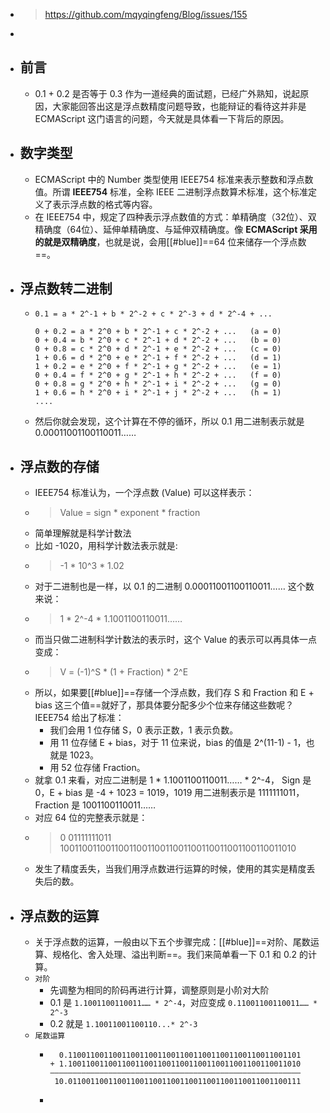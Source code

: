 - > https://github.com/mqyqingfeng/Blog/issues/155
-
- ## 前言
	- 0.1 + 0.2 是否等于 0.3 作为一道经典的面试题，已经广外熟知，说起原因，大家能回答出这是浮点数精度问题导致，也能辩证的看待这并非是 ECMAScript 这门语言的问题，今天就是具体看一下背后的原因。
- ## 数字类型
	- ECMAScript 中的 Number 类型使用 IEEE754 标准来表示整数和浮点数值。所谓 **IEEE754** 标准，全称 IEEE 二进制浮点数算术标准，这个标准定义了表示浮点数的格式等内容。
	- 在 IEEE754 中，规定了四种表示浮点数值的方式：单精确度（32位）、双精确度（64位）、延伸单精确度、与延伸双精确度。像 **ECMAScript 采用的就是双精确度**，也就是说，会用[[#blue]]==64 位来储存一个浮点数==。
- ## 浮点数转二进制
	- ```
	  0.1 = a * 2^-1 + b * 2^-2 + c * 2^-3 + d * 2^-4 + ...
	  
	  0 + 0.2 = a * 2^0 + b * 2^-1 + c * 2^-2 + ...   (a = 0)
	  0 + 0.4 = b * 2^0 + c * 2^-1 + d * 2^-2 + ...   (b = 0)
	  0 + 0.8 = c * 2^0 + d * 2^-1 + e * 2^-2 + ...   (c = 0)
	  1 + 0.6 = d * 2^0 + e * 2^-1 + f * 2^-2 + ...   (d = 1)
	  1 + 0.2 = e * 2^0 + f * 2^-1 + g * 2^-2 + ...   (e = 1)
	  0 + 0.4 = f * 2^0 + g * 2^-1 + h * 2^-2 + ...   (f = 0)
	  0 + 0.8 = g * 2^0 + h * 2^-1 + i * 2^-2 + ...   (g = 0)
	  1 + 0.6 = h * 2^0 + i * 2^-1 + j * 2^-2 + ...   (h = 1)
	  ....
	  ```
	- 然后你就会发现，这个计算在不停的循环，所以 0.1 用二进制表示就是 0.00011001100110011……
- ## 浮点数的存储
	- IEEE754 标准认为，一个浮点数 (Value) 可以这样表示：
	- > Value = sign * exponent * fraction
	- 简单理解就是科学计数法
	- 比如 -1020，用科学计数法表示就是:
	- > -1 * 10^3 * 1.02
	- 对于二进制也是一样，以 0.1 的二进制 0.00011001100110011…… 这个数来说：
	- > 1 * 2^-4 * 1.1001100110011……
	- 而当只做二进制科学计数法的表示时，这个 Value 的表示可以再具体一点变成：
	- > V = (-1)^S * (1 + Fraction) * 2^E
	- 所以，如果要[[#blue]]==存储一个浮点数，我们存 S 和 Fraction 和 E + bias 这三个值==就好了，那具体要分配多少个位来存储这些数呢？IEEE754 给出了标准：
		- 我们会用 1 位存储 S，0 表示正数，1 表示负数。
		- 用 11 位存储 E + bias，对于 11 位来说，bias 的值是 2^(11-1) - 1，也就是 1023。
		- 用 52 位存储 Fraction。
	- 就拿 0.1 来看，对应二进制是 1 * 1.1001100110011…… * 2^-4， Sign 是 0，E + bias 是 -4 + 1023 = 1019，1019 用二进制表示是 1111111011，Fraction 是 1001100110011……
	- 对应 64 位的完整表示就是：
	- > 0 01111111011 1001100110011001100110011001100110011001100110011010
	- 发生了精度丢失，当我们用浮点数进行运算的时候，使用的其实是精度丢失后的数。
- ## 浮点数的运算
	- 关于浮点数的运算，一般由以下五个步骤完成：[[#blue]]==对阶、尾数运算、规格化、舍入处理、溢出判断==。我们来简单看一下 0.1 和 0.2 的计算。
	- `对阶`
		- 先调整为相同的阶码再进行计算，调整原则是小阶对大阶
		- 0.1 是 `1.1001100110011…… * 2^-4`，对应变成 `0.11001100110011…… * 2^-3`
		- 0.2 就是 `1.10011001100110...* 2^-3`
	- `尾数运算`
		- ```
		    0.1100110011001100110011001100110011001100110011001101
		  + 1.1001100110011001100110011001100110011001100110011010
		  ————————————————————————————————————————————————————————
		   10.0110011001100110011001100110011001100110011001100111
		  ```
		-